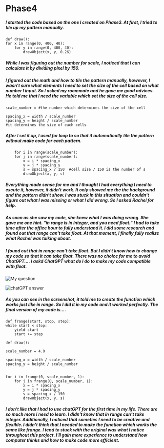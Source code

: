# Phase4
##### I started the code based on the one I created on Phase3. At first, I tried to tile up my pattern manually.
	
	def draw():
    for x in range(0, 400, 40):
        for y in range(0, 400, 40):                                                                                                                                                                                                                                                                                                                                                                                                                                                                                                                                                                                                                                                                                                                                                                                                                                                                                                                                                                                                                                                   
            drawObject(x, y, 0.26)
        
##### While I was figuring out the number for scale, I noticed that I can calculate it by dividing pixel by 150.

##### I figured out the math and how to tile the pattern manually, however, I wasn't sure what elements I need to set the size of the cell based on what number I input. So I asked my roommate and he gave me good advices. He told me that I need the variable which set the size of the cell size. 

	    
    scale_number = #the number which determines the size of the cell

    spacing_x = width / scale_number
    spacing_y = height / scale_number
    #it determines the size of each cells
    
##### After I set it up, I used for loop to so that it automatically tile the pattern without make code for each pattern.

	    for i in range(scale_number):
        for j in range(scale_number):
            x = i * spacing_x
            y = j * spacing_y
            s = spacing_x / 150  #cell size / 150 is the number of s
            drawObject(x, y, s)    
    

##### Everything made sense for me and I thought I had everything I need to excute it, however, it didn't work. It only showed me the the background and the pattern didn't show. I was stuck in this situation and couldn't figure out what I was missing or what I did wrong. So I asked Rachel for help.
##### As soon as she saw my code, she knew what I was doing wrong. She gave me one hint. "in range is in integer, and you need float." I had to take time after the office hour to fully understand it. I did some research and found out that range can't take float. At that moment, I finally fully realize what Rachel was talking about. 
##### I found out that in range can't take float. But I didn't know how to change my code so that it can take float. There was no choice for me to avoid ChatGPT.... I askd ChatGPT what do I do to make my code compatible with float.

![My question](https://github.com/koyosak/itp/assets/157754438/3650cea9-fa30-439a-bd04-8db006808937)

![chatGPT answer](https://github.com/koyosak/itp/assets/157754438/e6d516b6-8519-41d1-902a-dc9f671cc516)

##### As you can see in the screenshot, it told me to create the function which works just like in range. So I did it in my code and it worked perfectly. The final version of my code is....

	def frange(start, stop, step):
    while start < stop:
        yield start
        start += step
        
	def draw():
    
    scale_number = 4.0

    spacing_x = width / scale_number
    spacing_y = height / scale_number
    

    for i in frange(0, scale_number, 1):
        for j in frange(0, scale_number, 1):
            x = i * spacing_x
            y = j * spacing_y
            s = spacing_x / 150 
            drawObject(x, y, s)

##### I don't like that I had to use chatGPT for the first time in my life. There are so much more I need to learn. I didn't know that in range can't take integer. Additionally, I noticed that someties I need to be creative and flexible. I didn't think that I needed to make the function which works the same like frange. I tend to stuck with the original was what I notice throughout this project. I'll gain more experience to understand how computer thinks and how to make code more efficient.
